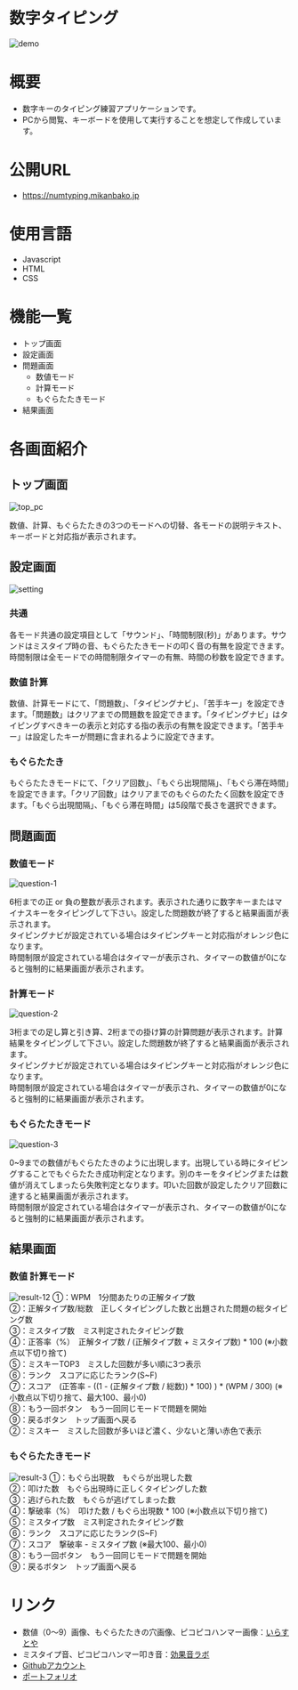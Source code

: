 # 数字タイピング
![demo](https://user-images.githubusercontent.com/18690548/153708634-4b22bceb-4e1a-4c4a-94c1-2835180a7be5.gif)

# 概要
* 数字キーのタイピング練習アプリケーションです。
* PCから閲覧、キーボードを使用して実行することを想定して作成しています。

# 公開URL
* https://numtyping.mikanbako.jp

# 使用言語
* Javascript
* HTML
* CSS

# 機能一覧
* トップ画面
* 設定画面
* 問題画面
  * 数値モード
  * 計算モード
  * もぐらたたきモード
* 結果画面

# 各画面紹介
## トップ画面
![top_pc](https://user-images.githubusercontent.com/18690548/153444033-e181cc82-3984-42fc-8b2a-4e92c628b0ea.PNG)

数値、計算、もぐらたたきの3つのモードへの切替、各モードの説明テキスト、キーボードと対応指が表示されます。

## 設定画面
![setting](https://user-images.githubusercontent.com/18690548/153444850-ca26d66f-7398-46ca-aa13-056bb0d91e64.PNG)

### 共通
各モード共通の設定項目として「サウンド」、「時間制限(秒)」があります。サウンドはミスタイプ時の音、もぐらたたきモードの叩く音の有無を設定できます。時間制限は全モードでの時間制限タイマーの有無、時間の秒数を設定できます。

### 数値 計算
数値、計算モードにて、「問題数」、「タイピングナビ」、「苦手キー」を設定できます。「問題数」はクリアまでの問題数を設定できます。「タイピングナビ」はタイピングすべきキーの表示と対応する指の表示の有無を設定できます。「苦手キー」は設定したキーが問題に含まれるように設定できます。

### もぐらたたき
もぐらたたきモードにて、「クリア回数」、「もぐら出現間隔」、「もぐら滞在時間」を設定できます。「クリア回数」はクリアまでのもぐらのたたく回数を設定できます。「もぐら出現間隔」、「もぐら滞在時間」は5段階で長さを選択できます。

## 問題画面
### 数値モード
![question-1](https://user-images.githubusercontent.com/18690548/153696719-971d7761-b48e-470c-b574-c0df39495616.gif)

6桁までの正 or 負の整数が表示されます。表示された通りに数字キーまたはマイナスキーをタイピングして下さい。設定した問題数が終了すると結果画面が表示されます。  
タイピングナビが設定されている場合はタイピングキーと対応指がオレンジ色になります。  
時間制限が設定されている場合はタイマーが表示され、タイマーの数値が0になると強制的に結果画面が表示されます。

### 計算モード
![question-2](https://user-images.githubusercontent.com/18690548/153455885-ebed4286-3fec-4358-bcbc-d8f54dbdc9e1.gif)

3桁までの足し算と引き算、2桁までの掛け算の計算問題が表示されます。計算結果をタイピングして下さい。設定した問題数が終了すると結果画面が表示されます。  
タイピングナビが設定されている場合はタイピングキーと対応指がオレンジ色になります。  
時間制限が設定されている場合はタイマーが表示され、タイマーの数値が0になると強制的に結果画面が表示されます。

### もぐらたたきモード
![question-3](https://user-images.githubusercontent.com/18690548/153697281-8db1b551-0a26-43e0-af6a-7425f1aba089.gif)

0~9までの数値がもぐらたたきのように出現します。出現している時にタイピングすることでもぐらたたき成功判定となります。別のキーをタイピングまたは数値が消えてしまったら失敗判定となります。叩いた回数が設定したクリア回数に達すると結果画面が表示されます。  
時間制限が設定されている場合はタイマーが表示され、タイマーの数値が0になると強制的に結果画面が表示されます。

## 結果画面
### 数値 計算モード
![result-12](https://user-images.githubusercontent.com/18690548/153701027-f4680bfe-b884-40b1-bce2-9ea750f238f1.png)
①：WPM　1分間あたりの正解タイプ数  
②：正解タイプ数/総数　正しくタイピングした数と出題された問題の総タイピング数  
③：ミスタイプ数　ミス判定されたタイピング数  
④：正答率（%）　正解タイプ数 / (正解タイプ数 + ミスタイプ数) * 100 (※小数点以下切り捨て)  
⑤：ミスキーTOP3　ミスした回数が多い順に3つ表示  
⑥：ランク　スコアに応じたランク(S~F)  
⑦：スコア　(正答率 - ((1 - (正解タイプ数 / 総数)) * 100) ) * (WPM / 300) (※小数点以下切り捨て、最大100、最小0)  
⑧：もう一回ボタン　もう一回同じモードで問題を開始  
⑨：戻るボタン　トップ画面へ戻る  
②：ミスキー　ミスした回数が多いほど濃く、少ないと薄い赤色で表示  

### もぐらたたきモード
![result-3](https://user-images.githubusercontent.com/18690548/153701764-c5e099de-eda8-4434-aefd-727bf5a93905.png)
①：もぐら出現数　もぐらが出現した数  
②：叩けた数　もぐら出現時に正しくタイピングした数  
③：逃げられた数　もぐらが逃げてしまった数  
④：撃破率（%）　叩けた数 / もぐら出現数 * 100 (※小数点以下切り捨て)  
⑤：ミスタイプ数　ミス判定されたタイピング数  
⑥：ランク　スコアに応じたランク(S~F)  
⑦：スコア　撃破率 - ミスタイプ数 (※最大100、最小0)  
⑧：もう一回ボタン　もう一回同じモードで問題を開始  
⑨：戻るボタン　トップ画面へ戻る  

# リンク
* 数値（0～9）画像、もぐらたたきの穴画像、ピコピコハンマー画像：<a href="https://www.irasutoya.com/">いらすとや</a>
* ミスタイプ音、ピコピコハンマー叩き音：<a href="https://soundeffect-lab.info/">効果音ラボ</a>
* <a href="https://github.com/yoshitaka7144" target="_blank" rel="noopener noreferrer">Githubアカウント</a>
* <a href="https://portfolio.mikanbako.jp" target="_blank" rel="noopener noreferrer">ポートフォリオ</a>